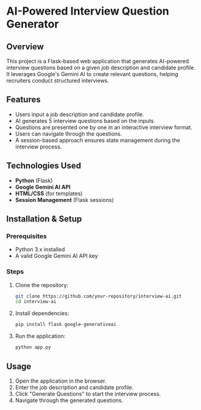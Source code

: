 # AI-Powered Interview Question Generator

## Overview

This project is a Flask-based web application that generates AI-powered interview questions based on a given job description and candidate profile. It leverages Google's Gemini AI to create relevant questions, helping recruiters conduct structured interviews.

## Features

- Users input a job description and candidate profile.
- AI generates 5 interview questions based on the inputs.
- Questions are presented one by one in an interactive interview format.
- Users can navigate through the questions.
- A session-based approach ensures state management during the interview process.

## Technologies Used

- **Python** (Flask)
- **Google Gemini AI API**
- **HTML/CSS** (for templates)
- **Session Management** (Flask sessions)

## Installation & Setup

### Prerequisites

- Python 3.x installed
- A valid Google Gemini AI API key

### Steps

1. Clone the repository:
   ```sh
   git clone https://github.com/your-repository/interview-ai.git
   cd interview-ai
   ```
2. Install dependencies:
   ```sh
   pip install flask google-generativeai
   ```
3. Run the application:
   ```sh
   python app.py
   ```

## Usage

1. Open the application in the browser.
2. Enter the job description and candidate profile.
3. Click "Generate Questions" to start the interview process.
4. Navigate through the generated questions.
